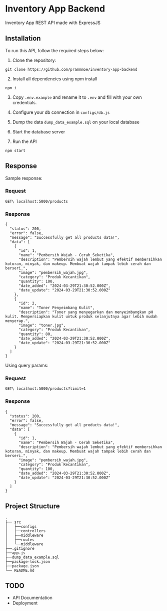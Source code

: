 # Inventory App Backend

Inventory App REST API made with ExpressJS

## Installation

To run this API, follow the required steps below:
1. Clone the repository:
```
git clone https://github.com/prammmoe/inventory-app-backend
```
2. Install all dependencies using npm install
```
npm i
```

3. Copy `.env.example` and rename it to `.env` and fill with your own credentials.

4. Configure your db connection in `configs/db.js`

5. Dump the data `dump_data_example.sql` on your local database

6. Start the database server

7. Run the API

```
npm start
```

## Response

Sample response:

### Request

```
GET\ localhost:5000/products
```

### Response
```
{
  "status": 200,
  "error": false,
  "message": "Successfully get all products data!",
  "data": [
    {
      "id": 1,
      "name": "Pembersih Wajah - Cerah Seketika",
      "description": "Pembersih wajah lembut yang efektif membersihkan kotoran, minyak, dan makeup. Membuat wajah tampak lebih cerah dan berseri.",
      "image": "pembersih_wajah.jpg",
      "category": "Produk Kecantikan",
      "quantity": 100,
      "date_added": "2024-03-29T21:30:52.000Z",
      "date_update": "2024-03-29T21:30:52.000Z"
    },
    {
      "id": 2,
      "name": "Toner Penyeimbang Kulit",
      "description": "Toner yang menyegarkan dan menyeimbangkan pH kulit. Mempersiapkan kulit untuk produk selanjutnya agar lebih mudah menyerap.",
      "image": "toner.jpg",
      "category": "Produk Kecantikan",
      "quantity": 80,
      "date_added": "2024-03-29T21:30:52.000Z",
      "date_update": "2024-03-29T21:30:52.000Z"
    }
  ]
}
```

Using query params:

### Request

```
GET\ localhost:5000/products?limit=1
```

### Response

```
{
  "status": 200,
  "error": false,
  "message": "Successfully get all products data!",
  "data": [
    {
      "id": 1,
      "name": "Pembersih Wajah - Cerah Seketika",
      "description": "Pembersih wajah lembut yang efektif membersihkan kotoran, minyak, dan makeup. Membuat wajah tampak lebih cerah dan berseri.",
      "image": "pembersih_wajah.jpg",
      "category": "Produk Kecantikan",
      "quantity": 100,
      "date_added": "2024-03-29T21:30:52.000Z",
      "date_update": "2024-03-29T21:30:52.000Z"
    }
  ]
}
```

## Project Structure

    .
    ├── src
    │   ├──configs
    │   ├──controllers
    │   ├──middleware
    │   ├──routes
    │   └──middleware
    ├──.gitignore              
    ├──app.js
    ├──dump_data_example.sql
    ├──package-lock.json
    ├──package.json
    └── README.md

## TODO

- API Documentation
- Deployment
